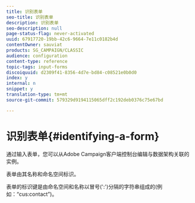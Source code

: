 ```yaml
---
title: 识别表单
seo-title: 识别表单
description: 识别表单
seo-description: null
page-status-flag: never-activated
uuid: 67917720-19bb-42c6-9664-7e11c0182b4d
contentOwner: sauviat
products: SG_CAMPAIGN/CLASSIC
audience: configuration
content-type: reference
topic-tags: input-forms
discoiquuid: d2309f41-8356-4d7e-bd84-c08521e0b0d0
index: y
internal: n
snippet: y
translation-type: tm+mt
source-git-commit: 579329d9194115065dff2c192deb0376c75e67bd

---
```



# 识别表单{#identifying-a-form}

通过输入表单，您可以从Adobe Campaign客户端控制台编辑与数据架构关联的实例。

表单由其名称和命名空间标识。

表单的标识键是由命名空间和名称以冒号(&#39;:&#39;)分隔的字符串组成的(例如：“cus:contact”)。
